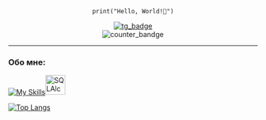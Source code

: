 <p align=center>
  <code>print("Hello, World!👋")</code>
</p>

<div id="badges" align="center">
  <a href="https://t.me/yngcrdnl">
    <img src="https://img.shields.io/badge/telegram-blue?style=flat-square=telegram&logo=telegram" alt="tg_badge">
  </a>
</div>
  
<div id="view_counter" align="center">
  <img src="https://komarev.com/ghpvc/?username=karr0ll&color=lightgrey&style=flat" alt="counter_bandge">
</div>

***
### Обо мне:
[![My Skills](https://skillicons.dev/icons?i=py,flask,sqlite,postgres,postman,django,bootstrap,redis,docker,gitlab,nginx)](https://skillicons.dev)<img src="https://cdn.jsdelivr.net/gh/devicons/devicon/icons/sqlalchemy/sqlalchemy-original.svg" title="SQLAlchemy" alt="SQLAlchemy" width="40" height="40">

  
[![Top Langs](https://github-readme-stats.vercel.app/api/top-langs/?username=karr0ll)](https://github.com/anuraghazra/github-readme-stats)

